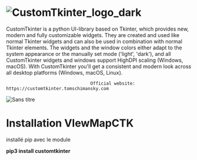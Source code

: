 # ![CustomTkinter_logo_dark](https://github.com/user-attachments/assets/42ff7db7-8067-4a7a-9026-b1b26863360a)

CustomTkinter is a python UI-library based on Tkinter, which provides new, modern and fully customizable widgets. They are created and used like normal Tkinter widgets and can also be used in combination with normal Tkinter elements. The widgets and the window colors either adapt to the system appearance or the manually set mode ('light', 'dark'), and all CustomTkinter widgets and windows support HighDPI scaling (Windows, macOS). With CustomTkinter you'll get a consistent and modern look across all desktop platforms (Windows, macOS, Linux).

                                    Official website: https://customtkinter.tomschimansky.com

![Sans titre](https://github.com/user-attachments/assets/55ab2044-e24c-40b3-a9bb-73abcc0092fa)


# Installation VIewMapCTK

installé pip avec le module

**pip3 install customtkinter**
